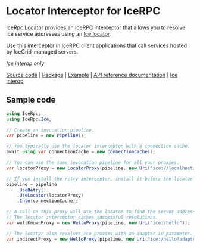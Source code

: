 # Locator Interceptor for IceRPC

IceRpc.Locator provides an [IceRPC][icerpc] interceptor that allows you to resolve ice service addresses using an
[Ice locator][locator].

Use this interceptor in IceRPC client applications that call services hosted by IceGrid-managed servers.

_Ice interop only_

[Source code][source] | [Package][package] | [Example][example] | [API reference documentation][api] | [Ice interop][interop]

## Sample code

```csharp
using IceRpc;
using IceRpc.Ice;

// Create an invocation pipeline.
var pipeline = new Pipeline();

// You typically use the locator interceptor with a connection cache.
await using var connectionCache = new ConnectionCache();

// You can use the same invocation pipeline for all your proxies.
var locatorProxy = new LocatorProxy(pipeline, new Uri("ice://localhost/DemoIceGrid/Locator"));

// If you install the retry interceptor, install it before the locator interceptor.
pipeline = pipeline
    .UseRetry()
    .UseLocator(locatorProxy)
    .Into(connectionCache);

// A call on this proxy will use the locator to find the server address(es) associated with `/hello`.
// The locator interceptor caches successful resolutions.
var wellKnownProxy = new HelloProxy(pipeline, new Uri("ice:/hello"));

// The locator also resolves ice proxies with an adapter-id parameter.
var indirectProxy = new HelloProxy(pipeline, new Uri("ice:/hello?adapter-id=HelloAdapter"));
```

[api]: https://api.testing.zeroc.com/csharp/api/IceRpc.Locator.html
[icerpc]: https://www.nuget.org/packages/IceRpc
[interop]: https://docs.testing.zeroc.com/docs/icerpc-for-ice-users
[example]: https://github.com/icerpc/icerpc-csharp/tree/main/examples/Interop/IceGrid
[locator]: https://doc.zeroc.com/ice/3.7/client-server-features/locators
[package]: https://www.nuget.org/packages/IceRpc.Locator
[source]: https://github.com/icerpc/icerpc-csharp/tree/main/src/IceRpc.Locator

